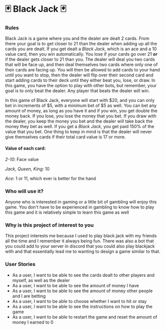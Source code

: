 # 🃏 Black Jack 🃏

### Rules
Black Jack is a game where you and the dealer are dealt 2 cards. From there 
your goal is to get closer to 21 than the dealer when adding up all 
the cards you are dealt. If you get dealt a *Black Jack*, which is an ace and a 10 value card,
then you win automatically. You lose if your cards go over 21 ***or*** if the dealer
gets closer to 21 than you. The dealer will deal you two cards that will be face
up, and then deal themselves two cards where only one of their cards are facing up.
You will then be allowed to add cards to your hand until you want to stop, then the dealer
will flip over their second card and start adding cards to their deck until they either 
beat you, lose, or draw. In this game, you have the option to play with other bots, 
but remember, your goal is to only beat the dealer. Any player that beats the dealer 
will win.

In this game of Black Jack, everyone will start with $20, and you can only bet in increments
of $5, with a minimum bet of $5 as well. You can bet any amount of money, as long as you have 
it and if you win, you get double the money back. If you lose, you lose the money that you bet. 
If you draw with the dealer, you keep the money you bet and the dealer will take back the money 
they bet as well. If you get a *Black Jack*, you get paid 150% of the value that you bet. One 
thing to keep in mind is that the dealer will never give themselves cards if their total card 
value is 17 or more. 

#### Value of each card:
*2-10*: Face value

*Jack, Queen, King*: 10

*Ace*: 1 or 11, which ever is better for the hand

### Who will use it?
Anyone who is interested in gaming or a little bit of gambling will enjoy this 
game. You don't have to be experienced in gambling to know how to play this game
and it is relatively simple to learn this game as well

### Why is this project of interest to you
This project interests me because I used to play black jack with my friends all
the time and I remember it always being fun. There was also a bot that you could 
add to your server in discord that you could also play blackjack with and that
essentially lead me to wanting to design a game similar to that. 

### User Stories
- As a user, I want to be able to see the cards dealt to other players and myself, as well as the dealer
- As a user, I want to be able to see the amount of money I have 
- As a user, I want to be able to see the amount of money other people and I are betting
- As a user, I want to be able to choose whether I want to hit or stay
- As a user, I want to be able to see the instructions on how to play the game
- As a user, I want to be able to restart the game and reset the amount of money I earned to 0
